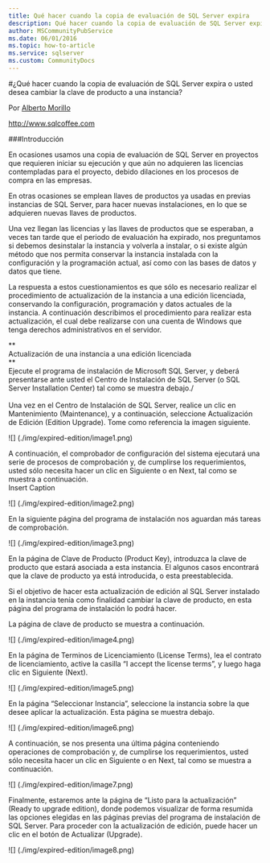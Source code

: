 ```yaml
---
title: Qué hacer cuando la copia de evaluación de SQL Server expira
description: Qué hacer cuando la copia de evaluación de SQL Server expira
author: MSCommunityPubService
ms.date: 06/01/2016
ms.topic: how-to-article
ms.service: sqlserver
ms.custom: CommunityDocs
---
```







#¿Qué hacer cuando la copia de evaluación de SQL Server expira o usted desea cambiar la clave de producto a una instancia?

Por [Alberto
Morillo](http://mvp.microsoft.com/en-us/mvp/Alberto%20Morillo-4015656)

<http://www.sqlcoffee.com>

###Introducción

En ocasiones usamos una copia de evaluación de SQL Server en proyectos
que requieren iniciar su ejecución y que aún no adquieren las licencias
contempladas para el proyecto, debido dilaciones en los procesos de
compra en las empresas.

En otras ocasiones se emplean llaves de productos ya usadas en previas
instancias de SQL Server, para hacer nuevas instalaciones, en lo que se
adquieren nuevas llaves de productos.

Una vez llegan las licencias y las llaves de productos que se esperaban,
a veces tan tarde que el periodo de evaluación ha expirado, nos
preguntamos si debemos desinstalar la instancia y volverla a instalar, o
si existe algún método que nos permita conservar la instancia instalada
con la configuración y la programación actual, así como con las bases de
datos y datos que tiene.

La respuesta a estos cuestionamientos es que sólo es necesario realizar
el procedimiento de actualización de la instancia a una edición
licenciada, conservando la configuración, programación y datos actuales
de la instancia. A continuación describimos el procedimiento para
realizar esta actualización, el cual debe realizarse con una cuenta de
Windows que tenga derechos administrativos en el servidor.

**\
Actualización de una instancia a una edición licenciada\
**\
Ejecute el programa de instalación de Microsoft SQL Server, y deberá
presentarse ante usted el Centro de Instalación de SQL Server (o SQL
Server Installation Center) tal como se muestra debajo./\
\
Una vez en el Centro de Instalación de SQL Server, realice un clic en
Mantenimiento (Maintenance), y a continuación, seleccione Actualización
de Edición (Edition Upgrade). Tome como referencia la imagen siguiente.

![] (./img/expired-edition/image1.png)

A continuación, el comprobador de configuración del sistema ejecutará
una serie de procesos de comprobación y, de cumplirse los
requerimientos, usted sólo necesita hacer un clic en Siguiente o en
Next, tal como se muestra a continuación.\
Insert Caption

![] (./img/expired-edition/image2.png)

En la siguiente página del programa de instalación nos aguardan más
    tareas de comprobación.

![] (./img/expired-edition/image3.png)

En la página de Clave de Producto (Product Key), introduzca la clave
    de producto que estará asociada a esta instancia. El algunos casos
    encontrará que la clave de producto ya está introducida, o
    esta preestablecida.

Si el objetivo de hacer esta actualización de edición al SQL Server
instalado en la instancia tenía como finalidad cambiar la clave de
producto, en esta página del programa de instalación lo podrá hacer.

La página de clave de producto se muestra a continuación.

![] (./img/expired-edition/image4.png)

En la página de Terminos de Licenciamiento (License Terms), lea el
contrato de licenciamiento, active la casilla “I accept the license
terms”, y luego haga clic en Siguiente (Next).

![] (./img/expired-edition/image5.png)

En la página “Seleccionar Instancia”, seleccione la instancia sobre la
que desee aplicar la actualización. Esta página se muestra debajo.

![] (./img/expired-edition/image6.png)

A continuación, se nos presenta una última página conteniendo
operaciones de comprobación y, de cumplirse los requerimientos, usted
sólo necesita hacer un clic en Siguiente o en Next, tal como se muestra
a continuación.

![] (./img/expired-edition/image7.png)

Finalmente, estaremos ante la página de “Listo para la actualización”
(Ready to upgrade edition), donde podemos visualizar de forma resumida
las opciones elegidas en las páginas previas del programa de instalación
de SQL Server. Para proceder con la actualización de edición, puede
hacer un clic en el botón de Actualizar (Upgrade).

![] (./img/expired-edition/image8.png)




